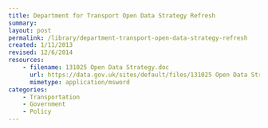 ```yaml
---
title: Department for Transport Open Data Strategy Refresh
summary: 
layout: post
permalink: /library/department-transport-open-data-strategy-refresh
created: 1/11/2013
revised: 12/6/2014
resources:
    - filename: 131025 Open Data Strategy.doc
      url: https://data.gov.uk/sites/default/files/131025 Open Data Strategy.doc
      mimetype: application/msword
categories:
    - Transportation
    - Government
    - Policy
---
```


